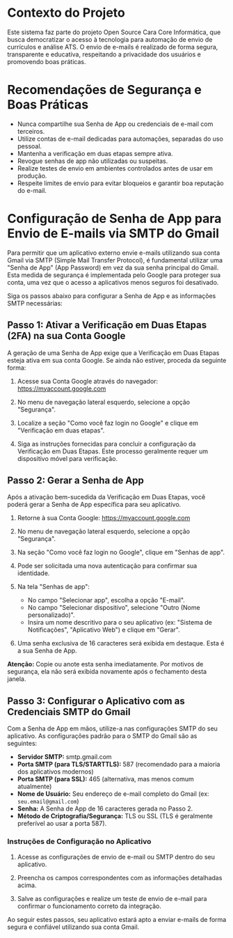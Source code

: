 # Contexto do Projeto

Este sistema faz parte do projeto Open Source Cara Core Informática, que busca democratizar o acesso à tecnologia para automação de envio de currículos e análise ATS. O envio de e-mails é realizado de forma segura, transparente e educativa, respeitando a privacidade dos usuários e promovendo boas práticas.

# Recomendações de Segurança e Boas Práticas

- Nunca compartilhe sua Senha de App ou credenciais de e-mail com terceiros.
- Utilize contas de e-mail dedicadas para automações, separadas do uso pessoal.
- Mantenha a verificação em duas etapas sempre ativa.
- Revogue senhas de app não utilizadas ou suspeitas.
- Realize testes de envio em ambientes controlados antes de usar em produção.
- Respeite limites de envio para evitar bloqueios e garantir boa reputação do e-mail.

# Configuração de Senha de App para Envio de E-mails via SMTP do Gmail

Para permitir que um aplicativo externo envie e-mails utilizando sua conta Gmail via SMTP (Simple Mail Transfer Protocol), é fundamental utilizar uma "Senha de App" (App Password) em vez da sua senha principal do Gmail. Esta medida de segurança é implementada pelo Google para proteger sua conta, uma vez que o acesso a aplicativos menos seguros foi desativado.

Siga os passos abaixo para configurar a Senha de App e as informações SMTP necessárias:

## Passo 1: Ativar a Verificação em Duas Etapas (2FA) na sua Conta Google

A geração de uma Senha de App exige que a Verificação em Duas Etapas esteja ativa em sua conta Google. Se ainda não estiver, proceda da seguinte forma:

1. Acesse sua Conta Google através do navegador: <https://myaccount.google.com>

2. No menu de navegação lateral esquerdo, selecione a opção "Segurança".

3. Localize a seção "Como você faz login no Google" e clique em "Verificação em duas etapas".

4. Siga as instruções fornecidas para concluir a configuração da Verificação em Duas Etapas. Este processo geralmente requer um dispositivo móvel para verificação.

## Passo 2: Gerar a Senha de App

Após a ativação bem-sucedida da Verificação em Duas Etapas, você poderá gerar a Senha de App específica para seu aplicativo.

1. Retorne à sua Conta Google: <https://myaccount.google.com>

2. No menu de navegação lateral esquerdo, selecione a opção "Segurança".

3. Na seção "Como você faz login no Google", clique em "Senhas de app".

4. Pode ser solicitada uma nova autenticação para confirmar sua identidade.

5. Na tela "Senhas de app":
   - No campo "Selecionar app", escolha a opção "E-mail".
   - No campo "Selecionar dispositivo", selecione "Outro (Nome personalizado)".
   - Insira um nome descritivo para o seu aplicativo (ex: "Sistema de Notificações", "Aplicativo Web") e clique em "Gerar".

6. Uma senha exclusiva de 16 caracteres será exibida em destaque. Esta é a sua Senha de App.

**Atenção:** Copie ou anote esta senha imediatamente. Por motivos de segurança, ela não será exibida novamente após o fechamento desta janela.

## Passo 3: Configurar o Aplicativo com as Credenciais SMTP do Gmail

Com a Senha de App em mãos, utilize-a nas configurações SMTP do seu aplicativo. As configurações padrão para o SMTP do Gmail são as seguintes:

- **Servidor SMTP:** smtp.gmail.com
- **Porta SMTP (para TLS/STARTTLS):** 587 (recomendado para a maioria dos aplicativos modernos)
- **Porta SMTP (para SSL):** 465 (alternativa, mas menos comum atualmente)
- **Nome de Usuário:** Seu endereço de e-mail completo do Gmail (ex: `seu.email@gmail.com`)
- **Senha:** A Senha de App de 16 caracteres gerada no Passo 2.
- **Método de Criptografia/Segurança:** TLS ou SSL (TLS é geralmente preferível ao usar a porta 587).

### Instruções de Configuração no Aplicativo

1. Acesse as configurações de envio de e-mail ou SMTP dentro do seu aplicativo.

2. Preencha os campos correspondentes com as informações detalhadas acima.

3. Salve as configurações e realize um teste de envio de e-mail para confirmar o funcionamento correto da integração.

Ao seguir estes passos, seu aplicativo estará apto a enviar e-mails de forma segura e confiável utilizando sua conta Gmail.